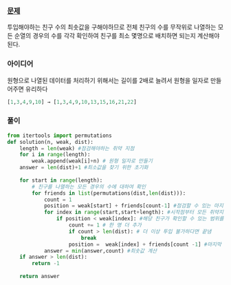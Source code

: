 ### [문제](https://programmers.co.kr/learn/courses/30/lessons/60062)

투입해야하는 친구 수의 최솟값을 구해야하므로 전체 친구의 수를 무작위로 나열하는 모든 순열의 경우의 수를 각각 확인하여 친구를 최소 몇명으로 배치하면 되는지 계산해야 된다. 



### 아이디어

원형으로 나열된 데이터를 처리하기 위해서는 길이를 2배로 늘려서 원형을 일자로 만들어주면 유리하다

```python
[1,3,4,9,10] → [1,3,4,9,10,13,15,16,21,22]
```



### 풀이

```python
from itertools import permutations
def solution(n, weak, dist): 
    length = len(weak) #점검해야하는 취약 지점
    for i in range(length):
        weak.append(weak[i]+n) # 원형 일자로 만들기
    answer = len(dist)+1 #최소값을 찾기 위한 초기화 
    
    for start in range(length):
        # 친구를 나열하는 모든 경우의 수에 대하여 확인
        for friends in list(permutations(dist,len(dist))): 
            count = 1
            position = weak[start] + friends[count-1] #점검할 수 있는 마지막 위치
            for index in range(start,start+length): #시작점부터 모든 취약지점 확인
                if position < weak[index]: #해당 친구가 확인할 수 있는 범위를 넘어가면
                    count += 1 # 한 명 더 추가 
                    if count > len(dist): # 더 이상 투입 불가하다면 끝냄
                        break
                    position =  weak[index] + friends[count -1] #마지막 위치 업데이트
            answer = min(answer,count) #최솟값 계산
    if answer > len(dist):
        return -1
        
    return answer
```

